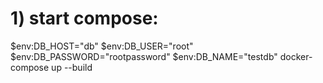 <h1>1) start compose:</h1>  
$env:DB_HOST="db"  
$env:DB_USER="root"  
$env:DB_PASSWORD="rootpassword"  
$env:DB_NAME="testdb"  
docker-compose up --build
